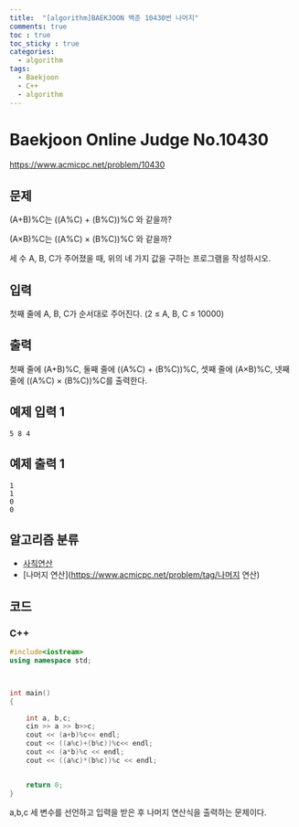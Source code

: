 ```yaml
---
title:  "[algorithm]BAEKJOON 백준 10430번 나머지"
comments: true
toc : true
toc_sticky : true
categories:
  - algorithm
tags:
  - Baekjoon
  - C++
  - algorithm
---
```


# Baekjoon Online Judge No.10430

<https://www.acmicpc.net/problem/10430>

## 문제

(A+B)%C는 ((A%C) + (B%C))%C 와 같을까?

(A×B)%C는 ((A%C) × (B%C))%C 와 같을까?

세 수 A, B, C가 주어졌을 때, 위의 네 가지 값을 구하는 프로그램을 작성하시오.

## 입력

첫째 줄에 A, B, C가 순서대로 주어진다. (2 ≤ A, B, C ≤ 10000)

## 출력

첫째 줄에 (A+B)%C, 둘째 줄에 ((A%C) + (B%C))%C, 셋째 줄에 (A×B)%C, 넷째 줄에 ((A%C) × (B%C))%C를 출력한다.

## 예제 입력 1 

```
5 8 4
```

## 예제 출력 1 

```
1
1
0
0
```

## 알고리즘 분류

- [사칙연산](https://www.acmicpc.net/problem/tag/사칙연산)
- [나머지 연산](https://www.acmicpc.net/problem/tag/나머지 연산)

## 코드

### C++

```c++
#include<iostream>
using namespace std;



int main()
{

	int a, b,c;
	cin >> a >> b>>c;
	cout << (a+b)%c<< endl;
	cout << ((a%c)+(b%c))%c<< endl;
	cout << (a*b)%c << endl;
	cout << ((a%c)*(b%c))%c << endl;


	return 0;
}
```

a,b,c 세 변수를 선언하고 입력을 받은 후 나머지 연산식을 출력하는 문제이다.